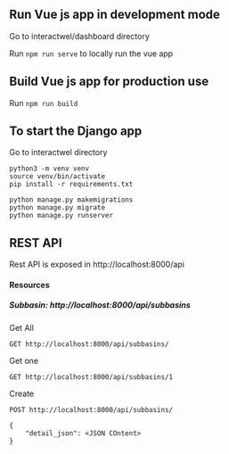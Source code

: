 ## Run Vue js app in development mode

Go to interactwel/dashboard directory

Run ```npm run serve``` to locally run the vue app

## Build Vue js app for production use

Run ```npm run build``` 

## To start the Django app

Go to interactwel directory

```
python3 -m venv venv
source venv/bin/activate
pip install -r requirements.txt
```

```
python manage.py makemigrations
python manage.py migrate
python manage.py runserver
```

## REST API

Rest API is exposed in http://localhost:8000/api

#### Resources 

##### Subbasin: http://localhost:8000/api/subbasins

Get All
```
GET http://localhost:8000/api/subbasins/
```

Get one
```
GET http://localhost:8000/api/subbasins/1
```

Create 
```
POST http://localhost:8000/api/subbasins/

{
    "detail_json": <JSON COntent>
}
```